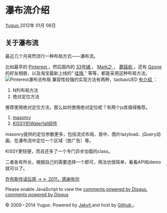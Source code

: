 #  瀑布流介绍

[ Yuguo ](http://yuguo.us) 2012年 01月 08日

##  关于瀑布流

最近几个月突然流行一种布局方式——瀑布流。

比如最早的 [ Pinterest ](http://pinterest.com/) ，然后国内的 [ 33号铺 ](http://33pu.net) ，
[ Mark之 ](http://markzhi.com/) ， [ 蘑菇街
](http://www.mogujie.com/book/clothing/) ，还有 [ Qzone ](http://qzone.qq.com)
的好友相册，以及淘宝最新上线的“ [ 哇哦 ](http://wow.taobao.com/) ” 等等，都是采用这种布局方法。
![Pinterest瀑布流布局](http://yuguo.us/files/2012/01/waterfall.png)
兼容性较强的实现方法有两种，taobaoUED [ 有介绍
](http://ued.taobao.com/blog/2011/09/14/waterfall/) ：

  1. N列布局方法 
  2. 绝对定位方法 

推荐使用绝对定位方法，那么如何使用绝对定位呢？有两个js库值得推荐。

  1. [ masonry ](http://masonry.desandro.com)
  2. [ KISSY的Waterfall组件 ](http://docs.kissyui.com/docs/html/api/component/waterfall/)

masonry提供的定位参数更多，包括流式布局、居中、图片lazyload、jQuery动画、在瀑布流中定位一个区域（放广告）等。

KISSY更轻便，而且还多了一个专门异步加载的class。

二者各有所长，根据自己的需要选择一个即可，用法也很简单，看看API和demo就可以了。

[ 乔布斯传读后感 → ](/weblog/jobs/) [ ← 2011，感谢有你 ](/weblog/2011-thank-you-melody/)

Please enable JavaScript to view the [ comments powered by Disqus.
](http://disqus.com/?ref_noscript) [ comments powered by  Disqus
](http://disqus.com)

© 2009 – 2014 Yuguo. Powered by [ Jekyll ](https://github.com/mojombo/jekyll)
and host by [ Github ](https://github.com/yuguo) 。

